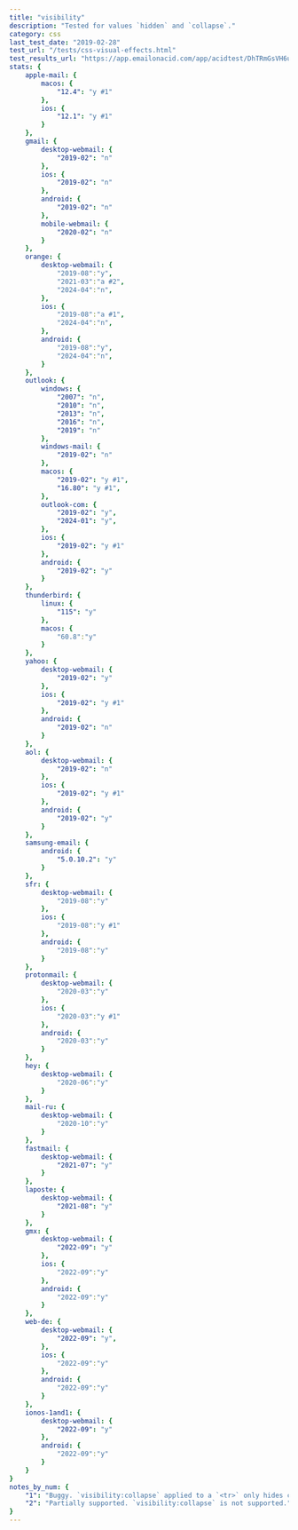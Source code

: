 ```yaml
---
title: "visibility"
description: "Tested for values `hidden` and `collapse`."
category: css
last_test_date: "2019-02-28"
test_url: "/tests/css-visual-effects.html"
test_results_url: "https://app.emailonacid.com/app/acidtest/DhTRmGsVH6uobU4pHD3CasJywfBL4HnEjA1LOF8f9ctso/list"
stats: {
    apple-mail: {
        macos: {
            "12.4": "y #1"
        },
        ios: {
            "12.1": "y #1"
        }
    },
    gmail: {
        desktop-webmail: {
            "2019-02": "n"
        },
        ios: {
            "2019-02": "n"
        },
        android: {
            "2019-02": "n"
        },
        mobile-webmail: {
            "2020-02": "n"
        }
    },
    orange: {
        desktop-webmail: {
            "2019-08":"y",
            "2021-03":"a #2",
            "2024-04":"n",
        },
        ios: {
            "2019-08":"a #1",
            "2024-04":"n",
        },
        android: {
            "2019-08":"y",
            "2024-04":"n",
        }
    },
    outlook: {
        windows: {
            "2007": "n",
            "2010": "n",
            "2013": "n",
            "2016": "n",
            "2019": "n"
        },
        windows-mail: {
            "2019-02": "n"
        },
        macos: {
            "2019-02": "y #1",
            "16.80": "y #1",
        },
        outlook-com: {
            "2019-02": "y",
            "2024-01": "y",
        },
        ios: {
            "2019-02": "y #1"
        },
        android: {
            "2019-02": "y"
        }
    },
    thunderbird: {
        linux: {
      		"115": "y"
    	},
        macos: {
            "60.8":"y"
        }
    },
    yahoo: {
        desktop-webmail: {
            "2019-02": "y"
        },
        ios: {
            "2019-02": "y #1"
        },
        android: {
            "2019-02": "n"
        }
    },
    aol: {
        desktop-webmail: {
            "2019-02": "n"
        },
        ios: {
            "2019-02": "y #1"
        },
        android: {
            "2019-02": "y"
        }
    },
    samsung-email: {
        android: {
            "5.0.10.2": "y"
        }
    },
    sfr: {
        desktop-webmail: {
            "2019-08":"y"
        },
        ios: {
            "2019-08":"y #1"
        },
        android: {
            "2019-08":"y"
        }
    },
    protonmail: {
        desktop-webmail: {
            "2020-03":"y"
        },
        ios: {
            "2020-03":"y #1"
        },
        android: {
            "2020-03":"y"
        }
    },
    hey: {
        desktop-webmail: {
            "2020-06":"y"
        }
    },
    mail-ru: {
        desktop-webmail: {
            "2020-10":"y"
        }
    },
    fastmail: {
        desktop-webmail: {
            "2021-07": "y"
        }
    },
    laposte: {
        desktop-webmail: {
            "2021-08": "y"
        }
    },
	gmx: {
		desktop-webmail: {
			"2022-09": "y"
		},
		ios: {
			"2022-09":"y"
		},
		android: {
			"2022-09":"y"
		}
	},
	web-de: {
		desktop-webmail: {
			"2022-09": "y",
        },
		ios: {
			"2022-09":"y"
		},
		android: {
			"2022-09":"y"
		}
	},
	ionos-1and1: {
		desktop-webmail: {
			"2022-09": "y"
		},
		android: {
			"2022-09":"y"
		}
	}
}
notes_by_num: {
    "1": "Buggy. `visibility:collapse` applied to a `<tr>` only hides content and does not \"remove\" it from layout.",
    "2": "Partially supported. `visibility:collapse` is not supported."
}
---
```

